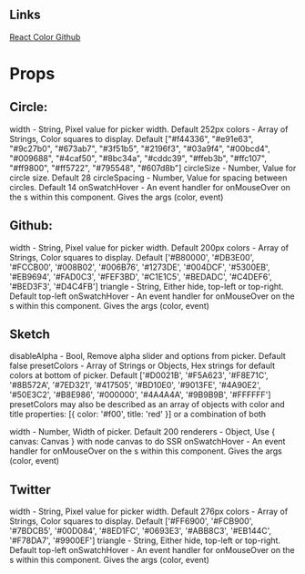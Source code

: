 ## Links

[React Color Github](https://casesandberg.github.io/react-color/)

# Props

## Circle:

width - String, Pixel value for picker width. Default 252px
colors - Array of Strings, Color squares to display. Default ["#f44336", "#e91e63", "#9c27b0", "#673ab7", "#3f51b5", "#2196f3", "#03a9f4", "#00bcd4", "#009688", "#4caf50", "#8bc34a", "#cddc39", "#ffeb3b", "#ffc107", "#ff9800", "#ff5722", "#795548", "#607d8b"]
circleSize - Number, Value for circle size. Default 28
circleSpacing - Number, Value for spacing between circles. Default 14
onSwatchHover - An event handler for onMouseOver on the <Swatch>s within this component. Gives the args (color, event)

## Github:

width - String, Pixel value for picker width. Default 200px
colors - Array of Strings, Color squares to display. Default ['#B80000', '#DB3E00', '#FCCB00', '#008B02', '#006B76', '#1273DE', '#004DCF', '#5300EB', '#EB9694', '#FAD0C3', '#FEF3BD', '#C1E1C5', '#BEDADC', '#C4DEF6', '#BED3F3', '#D4C4FB']
triangle - String, Either hide, top-left or top-right. Default top-left
onSwatchHover - An event handler for onMouseOver on the <Swatch>s within this component. Gives the args (color, event)

## Sketch

disableAlpha - Bool, Remove alpha slider and options from picker. Default false
presetColors - Array of Strings or Objects, Hex strings for default colors at bottom of picker. Default ['#D0021B', '#F5A623', '#F8E71C', '#8B572A', '#7ED321', '#417505', '#BD10E0', '#9013FE', '#4A90E2', '#50E3C2', '#B8E986', '#000000', '#4A4A4A', '#9B9B9B', '#FFFFFF']
presetColors may also be described as an array of objects with color and title properties: [{ color: '#f00', title: 'red' }] or a combination of both

width - Number, Width of picker. Default 200
renderers - Object, Use { canvas: Canvas } with node canvas to do SSR
onSwatchHover - An event handler for onMouseOver on the <Swatch>s within this component. Gives the args (color, event)

## Twitter

width - String, Pixel value for picker width. Default 276px
colors - Array of Strings, Color squares to display. Default ['#FF6900', '#FCB900', '#7BDCB5', '#00D084', '#8ED1FC', '#0693E3', '#ABB8C3', '#EB144C', '#F78DA7', '#9900EF']
triangle - String, Either hide, top-left or top-right. Default top-left
onSwatchHover - An event handler for onMouseOver on the <Swatch>s within this component. Gives the args (color, event)
